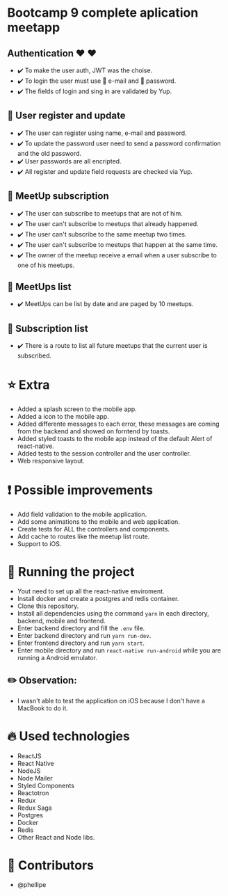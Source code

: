 # Bootcamp 9 complete aplication meetapp

## Authentication ♥️ :hearts:

- :heavy_check_mark: To make the user auth, JWT was the choise.
- :heavy_check_mark: To login the user must use :email: e-mail and :key: password.
- :heavy_check_mark: The fields of login and sing in are validated by Yup.

## :memo: User register and update

- :heavy_check_mark: The user can register using name, e-mail and password.
- :heavy_check_mark: To update the password user need to send a password confirmation and the old password.
- :heavy_check_mark: User passwords are all encripted.
- :heavy_check_mark: All register and update field requests are checked via Yup.

## :calendar: MeetUp subscription

- :heavy_check_mark: The user can subscribe to meetups that are not of him.
- :heavy_check_mark: The user can't subscribe to meetups that already happened.
- :heavy_check_mark: The user can't subscribe to the same meetup two times.
- :heavy_check_mark: The user can't subscribe to meetups that happen at the same time.
- :heavy_check_mark: The owner of the meetup receive a email when a user subscribe to one of his meetups.

## :bookmark_tabs: MeetUps list

- :heavy_check_mark: MeetUps can be list by date and are paged by 10 meetups.

## :round_pushpin: Subscription list

- :heavy_check_mark: There is a route to list all future meetups that the current user is subscribed.

# :star: Extra

- Added a splash screen to the mobile app.
- Added a icon to the mobile app.
- Added differente messages to each error, these messages are coming from the backend and showed on forntend by toasts.
- Added styled toasts to the mobile app instead of the default Alert of react-native.
- Added tests to the session controller and the user controller.
- Web responsive layout.

# :exclamation: Possible improvements

- Add field validation to the mobile application.
- Add some animations to the mobile and web application.
- Create tests for ALL the controllers and components.
- Add cache to routes like the meetup list route.
- Support to iOS.

# :wrench: Running the project

- Yout need to set up all the react-native enviroment.
- Install docker and create a postgres and redis container.
- Clone this repository.
- Install all dependencies using the command `yarn` in each directory, backend, mobile and frontend.
- Enter backend directory and fill the `.env` file.
- Enter backend directory and run `yarn run-dev`.
- Enter frontend directory and run `yarn start`.
- Enter mobile directory and run `react-native run-android` while you are running a Android emulator.

## :pencil2: Observation:

- I wasn't able to test the application on iOS because I don't have a MacBook to do it.

# :fire: Used technologies

- ReactJS
- React Native
- NodeJS
- Node Mailer
- Styled Components
- Reactotron
- Redux
- Redux Saga
- Postgres
- Docker
- Redis
- Other React and Node libs.

# :man: Contributors

- @phellipe

